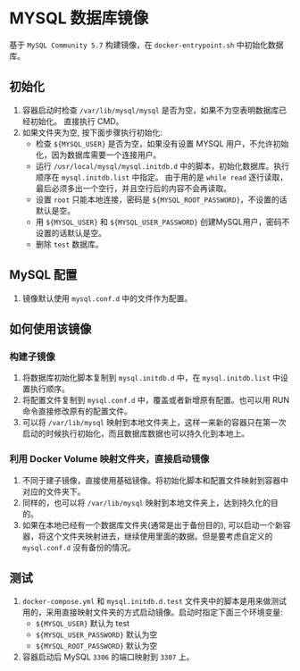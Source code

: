 # MYSQL 数据库镜像

基于 `MySQL Community 5.7` 构建镜像，在 `docker-entrypoint.sh` 中初始化数据库。

## 初始化
1. 容器启动时检查 `/var/lib/mysql/mysql` 是否为空，如果不为空表明数据库已经初始化。 直接执行 CMD。
2. 如果文件夹为空, 按下面步骤执行初始化:
   * 检查 `${MYSQL_USER}` 是否为空，如果没有设置 MYSQL 用户，不允许初始化，因为数据库需要一个连接用户。
   * 运行 `/usr/local/mysql/mysql.initdb.d` 中的脚本，初始化数据库。执行顺序在 `mysql.initdb.list` 中指定。 由于用的是 `while read` 逐行读取，最后必须多出一个空行，并且空行后的内容不会再读取。
   * 设置 `root` 只能本地连接，密码是 `${MYSQL_ROOT_PASSWORD}`，不设置的话默认是空。
   * 用 `${MYSQL_USER}` 和 `${MYSQL_USER_PASSWORD}` 创建MySQL用户，密码不设置的话默认是空。
   * 删除 `test` 数据库。

## MySQL 配置
1. 镜像默认使用 `mysql.conf.d` 中的文件作为配置。

## 如何使用该镜像

### 构建子镜像
1. 将数据库初始化脚本复制到 `mysql.initdb.d` 中，在 `mysql.initdb.list` 中设置执行顺序。
2. 将配置文件复制到 `mysql.conf.d` 中，覆盖或者新增原有配置。也可以用 RUN 命令直接修改原有的配置文件。
3. 可以将 `/var/lib/mysql` 映射到本地文件夹上，这样一来新的容器只在第一次启动的时候执行初始化，而且数据库数据也可以持久化到本地上。

### 利用 Docker Volume 映射文件夹，直接启动镜像
1. 不同于建子镜像，直接使用基础镜像。将初始化脚本和配置文件映射到容器中对应的文件夹下。
2. 同样的，也可以将 `/var/lib/mysql` 映射到本地文件夹上，达到持久化的目的。
3. 如果在本地已经有一个数据库文件夹(通常是出于备份目的), 可以启动一个新容器，将这个文件夹映射进去，继续使用里面的数据。但是要考虑自定义的 `mysql.conf.d` 没有备份的情况。

## 测试
1. `docker-compose.yml` 和 `mysql.initdb.d.test` 文件夹中的脚本是用来做测试用的，采用直接映射文件夹的方式启动镜像。启动时指定下面三个环境变量:
   * `${MYSQL_USER}` 默认为 test
   * `${MYSQL_USER_PASSWORD}` 默认为空
   * `${MYSQL_ROOT_PASSWORD}` 默认为空
2. 容器启动后 MySQL `3306` 的端口映射到 `3307` 上。